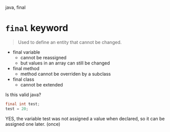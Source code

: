 java, final


# `final` keyword
> Used to define an entity that cannot be changed.

- final variable
  - cannot be reassigned
  - but values in an array can still be changed
- final method
  - method cannot be overriden by a subclass
- final class
  - cannot be extended

Is this valid java?
```java
final int test;
test = 20;
```
YES, the variable test was not assigned a value when declared, so it can be assigned one later. (once)